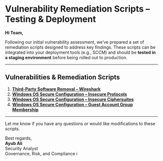 # Vulnerability Remediation Scripts – Testing & Deployment

**Hi Team,**

Following our initial vulnerability assessment, we’ve prepared a set of remediation scripts designed to address key findings. These scripts can be integrated into your deployment tools (e.g., SCCM) and should be **tested in a staging environment** before being rolled out to production.

---

##  Vulnerabilities & Remediation Scripts

1. [**Third-Party Software Removal – Wireshark**](https://github.com/ayubhali/MISC/blob/main/vul-remediations/remediation-wireshark-uninstall.ps1)  
2. [**Windows OS Secure Configuration – Insecure Protocols**](https://github.com/ayubhali/MISC/blob/main/vul-remediations/toggle-protocols.ps1)  
3. [**Windows OS Secure Configuration – Insecure Ciphersuites**](https://github.com/ayubhali/MISC/blob/main/vul-remediations/toggle-cipher-suites.ps1)  
4. [**Windows OS Secure Configuration – Guest Account Group Membership**](https://github.com/ayubhali/MISC/blob/main/vul-remediations/toggle-guest-local-administrators.ps1)  

---

Let me know if you have any questions or would like modifications to these scripts.

Best regards,  
**Ayub Ali**  
Security Analyst  
Governance, Risk, and Compliance
i
